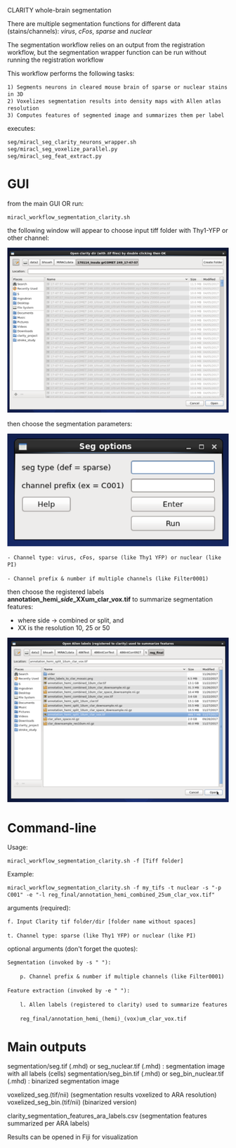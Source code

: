 CLARITY whole-brain segmentation

There are multiple segmentation functions for different data (stains/channels):
*virus*, *cFos*, *sparse* and *nuclear*

The segmentation workflow relies on an output from the registration workflow,
but the segmentation wrapper function can be run without running the registration workflow

This workflow performs the following tasks:

    1) Segments neurons in cleared mouse brain of sparse or nuclear stains in 3D
    2) Voxelizes segmentation results into density maps with Allen atlas resolution
	3) Computes features of segmented image and summarizes them per label

executes:

    seg/miracl_seg_clarity_neurons_wrapper.sh
    seg/miracl_seg_voxelize_parallel.py
    seg/miracl_seg_feat_extract.py

# GUI

from the main GUI OR run:

    miracl_workflow_segmentation_clarity.sh

the following window will appear to choose input tiff folder with Thy1-YFP or other channel:

![](seg1.png)

then choose the segmentation parameters:

![](seg2.png)

    - Channel type: virus, cFos, sparse (like Thy1 YFP) or nuclear (like PI)

    - Channel prefix & number if multiple channels (like Filter0001)

then choose the registered labels **annotation_hemi\__side_\_XXum_clar_vox.tif** to summarize segmentation features:

* where side -> combined or split, and
* XX is the resolution 10, 25 or 50

![](seg3.png)

# Command-line

Usage:

    miracl_workflow_segmentation_clarity.sh -f [Tiff folder]

Example:

    miracl_workflow_segmentation_clarity.sh -f my_tifs -t nuclear -s "-p C001" -e "-l reg_final/annotation_hemi_combined_25um_clar_vox.tif"

arguments (required):

    f. Input Clarity tif folder/dir [folder name without spaces]

    t. Channel type: sparse (like Thy1 YFP) or nuclear (like PI)

optional arguments (don't forget the quotes):

    Segmentation (invoked by -s " "):

        p. Channel prefix & number if multiple channels (like Filter0001)

    Feature extraction (invoked by -e " "):

        l. Allen labels (registered to clarity) used to summarize features

        reg_final/annotation_hemi_(hemi)_(vox)um_clar_vox.tif


# Main outputs


segmentation/seg.tif (.mhd) or seg_nuclear.tif (.mhd) : segmentation image with all labels (cells)
segmentation/seg_bin.tif (.mhd) or seg_bin_nuclear.tif (.mhd) : binarized segmentation image

voxelized_seg.(tif/nii)  (segmentation results voxelized to ARA resolution)
voxelized_seg_bin.(tif/nii) (binarized version)

clarity_segmentation_features_ara_labels.csv  (segmentation features summarized per ARA labels)

Results can be opened in Fiji for visualization